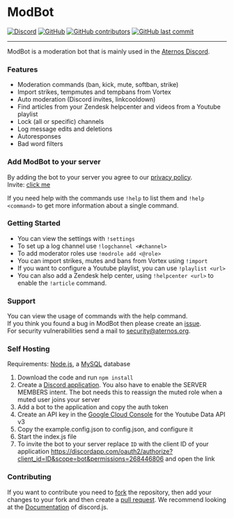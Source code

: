 # ModBot
[![Discord](https://img.shields.io/discord/107936397578489856?style=plastic)](https://chat.aternos.org/)
[![GitHub](https://img.shields.io/github/license/aternosorg/modbot?style=plastic)](https://github.com/aternosorg/modbot/blob/master/LICENSE)
[![GitHub contributors](https://img.shields.io/github/contributors/aternosorg/modbot?style=plastic)](https://github.com/aternosorg/modbot/graphs/contributors)
[![GitHub last commit](https://img.shields.io/github/last-commit/aternosorg/modbot?style=plastic)](https://github.com/aternosorg/modbot/commits/)

---
ModBot is a moderation bot that is mainly used in the [Aternos Discord](https://chat.aternos.org).

### Features
- Moderation commands (ban, kick, mute, softban, strike)
- Import strikes, tempmutes and tempbans from Vortex 
- Auto moderation (Discord invites, linkcooldown)
- Find articles from your Zendesk helpcenter and videos from a Youtube playlist
- Lock (all or specific) channels
- Log message edits and deletions
- Autoresponses
- Bad word filters

### Add ModBot to your server
By adding the bot to your server you agree to our [privacy policy](https://aternos.gmbh/en/modbot/privacy). <br>
Invite: [click me](https://discordapp.com/oauth2/authorize?client_id=790967448111153153&scope=bot&permissions=268446806)

If you need help with the commands use `!help` to list them and `!help <command>` to get more information about a single command.

### Getting Started
- You can view the settings with `!settings`
- To set up a log channel use `!logchannel <#channel>`
- To add moderator roles use `!modrole add <@role>`
- You can import strikes, mutes and bans from Vortex using `!import`
- If you want to configure a Youtube playlist, you can use `!playlist <url>`
- You can also add a Zendesk help center, using `!helpcenter <url>` to enable the `!article` command.

### Support
You can view the usage of commands with the help command.<br>
If you think you found a bug in ModBot then please create an [issue](https://github.com/aternosorg/modbot/issues). <br>
For security vulnerabilities send a mail to [security@aternos.org](mailto://security@aternos.org).

### Self Hosting
Requirements: [Node.js](https://nodejs.org/en/download/), a [MySQL](https://dev.mysql.com/downloads/mysql/) database
1. Download the code and run `npm install`
2. Create a [Discord application](https://discordapp.com/developers/applications/).
   You also have to enable the SERVER MEMBERS intent.
   The bot needs this to reassign the muted role when a muted user joins your server
3. Add a bot to the application and copy the auth token
4. Create an API key in the [Google Cloud Console](https://console.cloud.google.com/) for the Youtube Data API v3
5. Copy the example.config.json to config.json, and configure it
6. Start the index.js file
7. To invite the bot to your server replace `ID` with the client ID of your application https://discordapp.com/oauth2/authorize?client_id=ID&scope=bot&permissions=268446806 and open the link

### Contributing
If you want to contribute you need to [fork](https://docs.github.com/en/github/getting-started-with-github/fork-a-repo) the repository, then add your changes to your fork and then create a [pull request](https://github.com/aternosorg/modbot/compare). 
We recommend looking at the [Documentation](https://discord.js.org/#/docs/) of discord.js.
